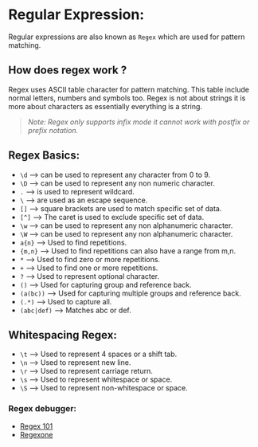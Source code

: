 # Regular Expression:

Regular expressions are also known as `Regex` which are used for pattern matching.

## How does regex work ?

Regex uses ASCII table character for pattern matching. This table include normal letters, numbers and symbols too. Regex is not about strings it is more about characters as essentially everything is a string.

> *Note:* _Regex only supports infix mode it cannot work with postfix or prefix notation._

## Regex Basics:

* `\d`         --> can be used to represent any character from 0 to 9.
* `\D`         --> can be used to represent any non numeric character.
* `.`          --> is used to represent wildcard.
* `\`          --> are used as an escape sequence.
* `[]`         --> square brackets are used to match specific set of data.
* `[^]`        --> The caret is used to exclude specific set of data.
* `\w`         --> can be used to represent any non alphanumeric character.
* `\W`         --> can be used to represent any non alphanumeric character.
* `a{n}`       --> Used to find repetitions.
* `{m,n}`      --> Used to find repetitions can also have a range from m,n.
* `*`          --> Used to find zero or more repetitions.
* `+`          --> Used to find one or more repetitions.
* `?`          --> Used to represent optional character.
* `()`         --> Used for capturing group and reference back.
* `(a(bc))`    --> Used for capturing multiple groups and reference back.
* `(.*)`       --> Used to capture all.
* `(abc|def)`  --> Matches abc or def.


## Whitespacing Regex:

* `\t`      --> Used to represent 4 spaces or a shift tab.
* `\n`      --> Used to represent new line.
* `\r`      --> Used to represent carriage return.
* `\s`      --> Used to represent whitespace or space.
* `\S`      --> Used to represent non-whitespace or space.


### Regex debugger:

- [Regex 101](https://regex101.com)
- [Regexone](https://regexone.com)
